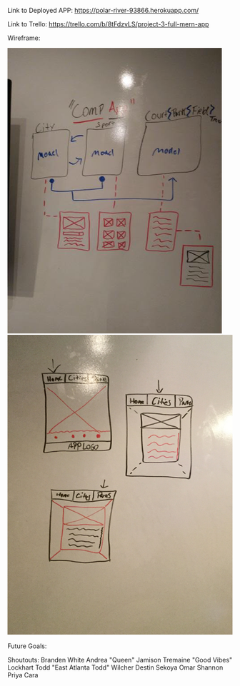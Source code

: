 Link to Deployed APP: https://polar-river-93866.herokuapp.com/

Link to Trello: https://trello.com/b/8tFdzvLS/project-3-full-mern-app

Wireframe:

![Image](Images/wireframe1.PNG)
![Image](Images/wireframe2.JPG)

Future Goals:


Shoutouts:
Branden White
Andrea "Queen" Jamison
Tremaine "Good Vibes" Lockhart
Todd "East Atlanta Todd" Wilcher
Destin
Sekoya
Omar
Shannon
Priya
Cara
